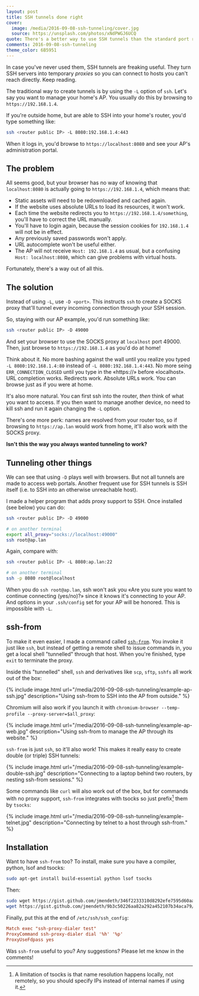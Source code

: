 ```yaml
---
layout: post
title: SSH tunnels done right
cover:
  image: /media/2016-09-08-ssh-tunneling/cover.jpg
  source: https://unsplash.com/photos/xNdPWGJ6UCQ
quote: There's a better way to use SSH tunnels than the standard port redirection we all know and love.
comments: 2016-09-08-ssh-tunneling
theme_color: 6B5951
---
```


In case you've never used them, SSH tunnels are freaking useful.
They turn SSH servers into temporary *proxies* so you can connect to hosts
you can't reach directly. Keep reading.

The traditional way to create tunnels is by using the `-L` option of `ssh`.
Let's say you want to manage your home's AP. You usually do this by browsing
to `https://192.168.1.4`.

If you're outside home, but are able to SSH into your home's router, you'd type
something like:

~~~ bash
ssh <router public IP> -L 8080:192.168.1.4:443
~~~

When it logs in, you'd browse to `https://localhost:8080` and see your AP's
administration portal.

## The problem

All seems good, but your browser has no way of knowing that
`localhost:8080` is actually going to `https://192.168.1.4`, which means that:

 - Static assets will need to be redownloaded and cached again.
 - If the website uses absolute URLs to load its resources, it won't work.
 - Each time the website redirects you to `https://192.168.1.4/something`, you'll
   have to correct the URL manually.
 - You'll have to login again, because the session cookies for `192.168.1.4`
   will not be in effect.
 - Any previously saved passwords won't apply.
 - URL autocomplete won't be useful either.
 - The AP will not receive `Host: 192.168.1.4` as usual, but a confusing
   `Host: localhost:8080`, which can give problems with virtual hosts.

Fortunately, there's a way out of all this.


## The solution

Instead of using `-L`, use `-D <port>`. This instructs `ssh` to create a SOCKS
proxy that'll tunnel every incoming connection through your SSH session.

So, staying with our AP example, you'd run something like:

~~~ bash
ssh <router public IP> -D 49000
~~~

And set your browser to use the SOCKS proxy at `localhost` port 49000.
Then, just browse to `https://192.168.1.4` as you'd do at home!

Think about it. No more bashing against the wall until you realize you typed
`-L 8080:192.168.1.4:80` instead of `-L 8080:192.168.1.4:443`. No more seing
`ERR_CONNECTION_CLOSED` until you type in the «https://» before «localhost».
URL completion works. Redirects work. Absolute URLs work. You can browse just
as if you were at home.

It's also more natural. You can first ssh into the router, *then* think of
what you want to access. If you then want to manage another device,
no need to kill ssh and run it again changing the `-L` option.

There's one more perk: names are resolved from your router too, so if browsing
to `https://ap.lan` would work from home, it'll also work with the SOCKS proxy.

**Isn't this the way you always wanted tunneling to work?**


## Tunneling other things

We can see that using `-D` plays well with browsers. But not all tunnels are
made to access web portals. Another frequent use for SSH tunnels is SSH itself
(i.e. to SSH into an otherwise unreachable host).

I made a helper program that adds proxy support to SSH. Once installed (see
below) you can do:

~~~ bash
ssh <router public IP> -D 49000

# on another terminal
export all_proxy="socks://localhost:49000"
ssh root@ap.lan
~~~

Again, compare with:

~~~ bash
ssh <router public IP> -L 8080:ap.lan:22

# on another terminal
ssh -p 8080 root@localhost
~~~

When you do `ssh root@ap.lan`, ssh won't ask you «Are you sure you want to
continue connecting (yes/no)?» since it knows it's connecting to your AP.
And options in your `.ssh/config` set for your AP will be honored. This is
impossible with `-L`.


## ssh-from

To make it even easier, I made a command called [`ssh-from`](https://gist.github.com/jmendeth/346f2233310d8292efe7595d60aa3659).
You invoke it just like `ssh`, but instead of getting a remote
shell to issue commands in, you get a local shell "tunnelled" through that
host. When you're finished, type `exit` to terminate the proxy.

Inside this "tunnelled" shell, `ssh` and derivatives like `scp`, `sftp`,
`sshfs` all work out of the box:

{% include image.html url="/media/2016-09-08-ssh-tunneling/example-ap-ssh.jpg" description="Using ssh-from to SSH into the AP from outside." %}

Chromium will also work if you launch it with
`chromium-browser --temp-profile --proxy-server=$all_proxy`:

{% include image.html url="/media/2016-09-08-ssh-tunneling/example-ap-web.jpg" description="Using ssh-from to manage the AP through its website." %}

`ssh-from` is just `ssh`, so it'll also work! This makes it really easy to
create double (or triple) SSH tunnels:

{% include image.html url="/media/2016-09-08-ssh-tunneling/example-double-ssh.jpg" description="Connecting to a laptop behind two routers, by nesting ssh-from sessions." %}

Some commands like `curl` will also work out of the box, but for commands
with no proxy support, `ssh-from` integrates with tsocks so just prefix[^1] them
by `tsocks`:

{% include image.html url="/media/2016-09-08-ssh-tunneling/example-telnet.jpg" description="Connecting by telnet to a host through ssh-from." %}


## Installation

Want to have `ssh-from` too? To install, make sure you have a compiler,
python, lsof and tsocks:

~~~ bash
sudo apt-get install build-essential python lsof tsocks
~~~

Then:

~~~ bash
sudo wget https://gist.github.com/jmendeth/346f2233310d8292efe7595d60aa3659/raw/ssh-from.py -O /usr/local/bin/ssh-from && sudo chmod a+rx /usr/local/bin/ssh-from
wget https://gist.github.com/jmendeth/9b3c50226aa82a292a452107b34aca79/raw/ssh-proxy-dialer.c && cc ssh-proxy-dialer.c && sudo install a.out /usr/local/bin/ssh-proxy-dialer && rm ssh-proxy-dialer.c
~~~

Finally, put this at the end of `/etc/ssh/ssh_config`:

~~~ conf
Match exec "ssh-proxy-dialer test"
ProxyCommand ssh-proxy-dialer dial '%h' '%p'
ProxyUseFdpass yes
~~~

Was `ssh-from` useful to you? Any suggestions?
Please let me know in the comments!


<!-- TODO: mac support -->



[^1]: A limitation of tsocks is that name resolution happens locally, not remotely, so you should specify IPs instead of internal names if using it.
